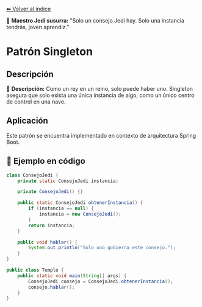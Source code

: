 [⬅ Volver al índice](../../README.md)

🧒 **Maestro Jedi susurra:** "Solo un consejo Jedi hay. Solo una instancia tendrás, joven aprendiz."
# Patrón Singleton

## Descripción
👑 **Descripción:** Como un rey en un reino, solo puede haber uno. Singleton asegura que solo exista una única instancia de algo, como un único centro de control en una nave.

## Aplicación
Este patrón se encuentra implementado en contexto de arquitectura Spring Boot.

## 🧪 Ejemplo en código

```java
class ConsejoJedi {
    private static ConsejoJedi instancia;

    private ConsejoJedi() {}

    public static ConsejoJedi obtenerInstancia() {
        if (instancia == null) {
            instancia = new ConsejoJedi();
        }
        return instancia;
    }

    public void hablar() {
        System.out.println("Solo uno gobierna este consejo.");
    }
}

public class Templo {
    public static void main(String[] args) {
        ConsejoJedi consejo = ConsejoJedi.obtenerInstancia();
        consejo.hablar();
    }
}
```
